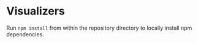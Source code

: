 # Visualizers

Run `npm install` from within the repository directory to locally install npm dependencies.
